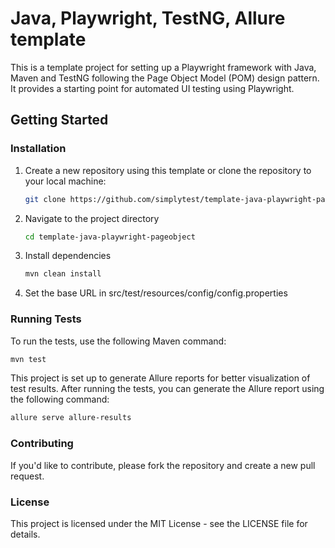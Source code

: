 # Java, Playwright, TestNG, Allure template

This is a template project for setting up a Playwright framework with Java, Maven and TestNG following the Page Object Model (POM) design pattern. It provides a starting point for automated UI testing using Playwright.

## Getting Started

### Installation

1. Create a new repository using this template or clone the repository to your local machine:

   ```bash
   git clone https://github.com/simplytest/template-java-playwright-pageobject.git
   ```
2. Navigate to the project directory

   ```bash
   cd template-java-playwright-pageobject
   ```
3. Install dependencies

    ```bash
    mvn clean install
    ```
4. Set the base URL in src/test/resources/config/config.properties 

### Running Tests

To run the tests, use the following Maven command:

```bash
mvn test
```

This project is set up to generate Allure reports for better visualization of test results. After running the tests, you can generate the Allure report using the following command:

```bash
allure serve allure-results
```

### Contributing

If you'd like to contribute, please fork the repository and create a new pull request.

### License

This project is licensed under the MIT License - see the LICENSE file for details.